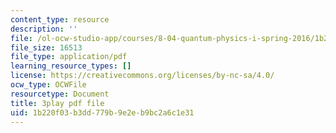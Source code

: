 ```yaml
---
content_type: resource
description: ''
file: /ol-ocw-studio-app/courses/8-04-quantum-physics-i-spring-2016/1b220f03b3dd779b9e2eb9bc2a6c1e31_f079K1f2WQk.pdf
file_size: 16513
file_type: application/pdf
learning_resource_types: []
license: https://creativecommons.org/licenses/by-nc-sa/4.0/
ocw_type: OCWFile
resourcetype: Document
title: 3play pdf file
uid: 1b220f03-b3dd-779b-9e2e-b9bc2a6c1e31
---
```

